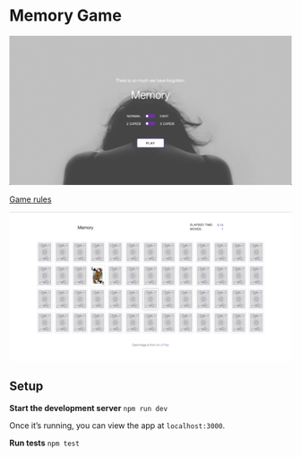 # Memory Game

![memory](memory.png)

[Game rules](https://en.wikipedia.org/wiki/Concentration_(game))

![game-play](game-play.png)

## Setup

**Start the development server**
`npm run dev`

Once it’s running, you can view the app at `localhost:3000`.

**Run tests**
`npm test`
